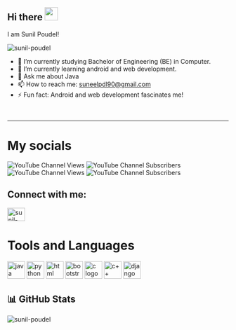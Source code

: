 ## Hi there <img src="https://raw.githubusercontent.com/MartinHeinz/MartinHeinz/master/wave.gif" width="30px">
I am Sunil Poudel!
<p align="left"> <img src="https://komarev.com/ghpvc/?username=sunil-poudel&label=Profile%20views&color=0e75b6&style=flat" alt="sunil-poudel" /> </p>

- 🔭 I’m currently studying Bachelor of Engineering (BE) in Computer.
- 🌱 I’m currently learning android and web development.
- 💬 Ask me about Java 
- 📫 How to reach me: suneelpdl90@gmail.com
- ⚡ Fun fact: Android and web development fascinates me!
<br/>
<hr/>
<h1>My socials</h1>

![YouTube Channel Views](https://img.shields.io/youtube/channel/views/UCttJQBhj7vxW9dxBsCCvTFg?label=AssignIt%20views)
![YouTube Channel Subscribers](https://img.shields.io/youtube/channel/subscribers/UCttJQBhj7vxW9dxBsCCvTFg?label=AssignIt%20subs)<br/>
![YouTube Channel Views](https://img.shields.io/youtube/channel/views/UCsrZxyAe5ytI50W72nR0cuw?label=Color%20Stats%20views)
![YouTube Channel Subscribers](https://img.shields.io/youtube/channel/subscribers/UCsrZxyAe5ytI50W72nR0cuw?label=Color%20Stats%20Subs)

<h2>Connect with me:</h2>
<a href="https://linkedin.com/in/iamsunilpoudel" target="blank"><img align="center" src="https://raw.githubusercontent.com/rahuldkjain/github-profile-readme-generator/master/src/images/icons/Social/linked-in-alt.svg" alt="sunil-poudel" height="30" width="40" /></a>


<h1>Tools and Languages</h1>
<p>
  <img src="https://uxwing.com/wp-content/themes/uxwing/download/brands-and-social-media/java-programming-language-icon.png" width="40" height="40" alt="java logo">
  <img src="https://upload.wikimedia.org/wikipedia/commons/thumb/c/c3/Python-logo-notext.svg/800px-Python-logo-notext.svg.png" alt="python logo" height="40" width="40">
  <img src="https://seeklogo.com/images/H/html5-without-wordmark-color-logo-14D252D878-seeklogo.com.png" alt="html logo" height="40" width="40">
  <img src="https://upload.wikimedia.org/wikipedia/commons/thumb/b/b2/Bootstrap_logo.svg/330px-Bootstrap_logo.svg.png" alt="bootstrap logo" height="40" width="40">
  <img src="https://upload.wikimedia.org/wikipedia/commons/thumb/1/18/C_Programming_Language.svg/1853px-C_Programming_Language.svg.png" alt="c logo" height="40" width="40">
  <img src="https://upload.wikimedia.org/wikipedia/commons/thumb/1/18/ISO_C%2B%2B_Logo.svg/800px-ISO_C%2B%2B_Logo.svg.png" alt="c++ logo" height="40" width="40">
  <img src="https://www.svgrepo.com/show/353657/django-icon.svg" alt="django logo" height="40" width="40">
  
</p>

<div align="left">
  <h2>📊 GitHub Stats</h2>
<p><img align="left" src="https://github-readme-stats.vercel.app/api/top-langs?username=sunil-poudel&show_icons=true&locale=en&layout=compact&theme=dark" alt="sunil-poudel" /></p>

<!-- <p>&nbsp;<img align="center" src="https://github-readme-stats.vercel.app/api?username=sunil-poudel&show_icons=true&locale=en&theme=dark" alt="sunil-poudel" /></p> -->
</div>




<!--
**sunil-poudel/sunil-poudel** is a ✨ _special_ ✨ repository because its `README.md` (this file) appears on your GitHub profile.

Here are some ideas to get you started:


-->
